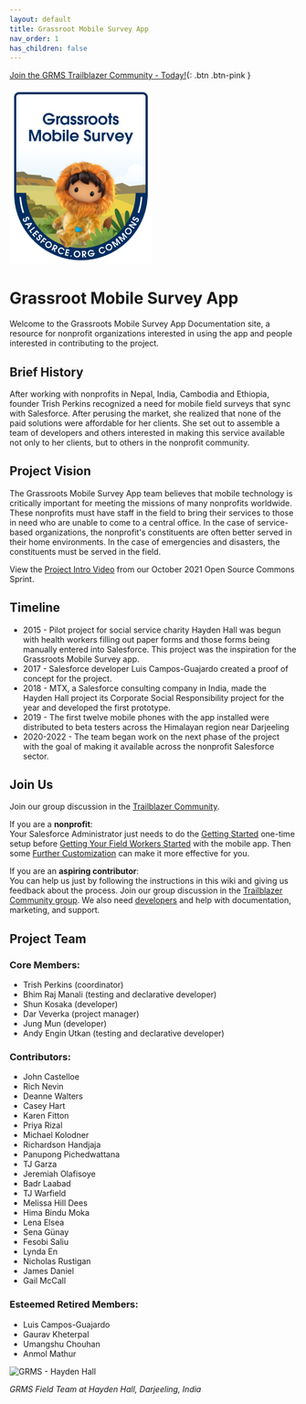```yaml
---
layout: default
title: Grassroot Mobile Survey App
nav_order: 1
has_children: false
---
```


[Join the GRMS Trailblazer Community - Today!](https://trailhead.salesforce.com/trailblazer-community/groups/0F94S000000kI60SAE){: .btn .btn-pink }

<!-- ![Logo](assets/images/grms-logo_250x309.png) -->
![Logo](https://raw.githubusercontent.com/SFDO-Community-Sprints/GRMS-Documentation/main/docs/assets/images/grms-logo_250x309.png)

# Grassroot Mobile Survey App
Welcome to the Grassroots Mobile Survey App Documentation site, a resource for nonprofit organizations interested in using the app and people interested in contributing to the project.

## Brief History

After working with nonprofits in Nepal, India, Cambodia and Ethiopia, founder Trish Perkins recognized a need for mobile field surveys that sync with Salesforce. After perusing the market, she realized that none of the paid solutions were affordable for her clients. She set out to assemble a team of developers and others interested in making this service available not only to her clients, but to others in the nonprofit community. 

## Project Vision

The Grassroots Mobile Survey App team believes that mobile technology is critically important for meeting the missions of many nonprofits worldwide. These nonprofits must have staff in the field to bring their services to those in need who are unable to come to a central office. In the case of service-based organizations, the nonprofit's constituents are often better served in their home environments. In the case of emergencies and disasters, the constituents must be served in the field.

View the [Project Intro Video](https://salesforce.vidyard.com/watch/mmiv56JVjcYw8bsndoQEAn?chapter=9) from our October 2021 Open Source Commons Sprint.
## Timeline

* 2015 - Pilot project for social service charity Hayden Hall was begun with health workers filling out paper forms and those forms being manually entered into Salesforce. This project was the inspiration for the Grassroots Mobile Survey app.
* 2017 - Salesforce developer Luis Campos-Guajardo created a proof of concept for the project.
* 2018 - MTX, a Salesforce consulting company in India, made the Hayden Hall project its Corporate Social Responsibility project for the year and developed the first prototype.
* 2019 - The first twelve mobile phones with the app installed were distributed to beta testers across the Himalayan region near Darjeeling
* 2020-2022 - The team began work on the next phase of the project with the goal of making it available across the nonprofit Salesforce sector.

## Join Us

Join our group discussion in the [Trailblazer Community](https://trailhead.salesforce.com/trailblazer-community/groups/0F94S000000kI60SAE).

If you are a **nonprofit**:<br>
Your Salesforce Administrator just needs to do the [Getting Started](docs/getting-started/index.md) one-time setup before [Getting Your Field Workers Started](#getting-your-field-workers-started) with the mobile app. Then some [Further Customization](docs/further-customization/index.md) can make it more effective for you.

If you are an **aspiring contributor**:<br>
You can help us just by following the instructions in this wiki and giving us feedback about the process. Join our group discussion in the [Trailblazer Community group](https://trailhead.salesforce.com/ja/trailblazer-community/groups/0F94S000000kI60SAE). We also need [developers](docs/contribution/index.md) and help with documentation, marketing, and support.


## Project Team

### Core Members:
* Trish Perkins (coordinator)
* Bhim Raj Manali (testing and declarative developer)
* Shun Kosaka (developer)
* Dar Veverka (project manager)
* Jung Mun (developer)
* Andy Engin Utkan (testing and declarative developer)

### Contributors:
* John Castelloe
* Rich Nevin
* Deanne Walters
* Casey Hart
* Karen Fitton
* Priya Rizal
* Michael Kolodner
* Richardson Handjaja
* Panupong Pichedwattana
* TJ Garza
* Jeremiah Olafisoye
* Badr Laabad
* TJ Warfield
* Melissa Hill Dees
* Hima Bindu Moka
* Lena Elsea
* Sena Günay
* Fesobi Saliu
* Lynda En
* Nicholas Rustigan
* James Daniel
* Gail McCall

### Esteemed Retired Members:
* Luis Campos-Guajardo
* Gaurav Kheterpal
* Umangshu Chouhan
* Anmol Mathur

![GRMS - Hayden Hall](https://user-images.githubusercontent.com/44512446/188517264-4927e566-ec4a-4061-872a-f09bde6d7510.png)

_GRMS Field Team at Hayden Hall, Darjeeling, India_
